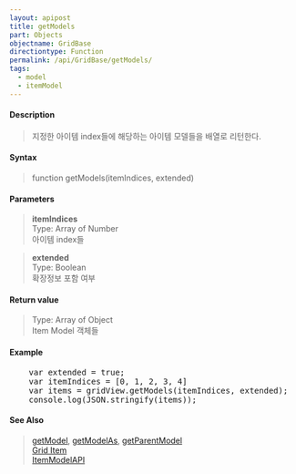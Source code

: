 ```yaml
---
layout: apipost
title: getModels
part: Objects
objectname: GridBase
directiontype: Function
permalink: /api/GridBase/getModels/
tags:
  - model
  - itemModel
---
```



#### Description

> 지정한 아이템 index들에 해당하는 아이템 모델들을 배열로 리턴한다.   

#### Syntax

> function getModels(itemIndices, extended)  

#### Parameters

> **itemIndices**  
> Type: Array of Number  
> 아이템 index들  

> **extended**  
> Type: Boolean  
> 확장정보 포함 여부  

#### Return value

> Type: Array of Object  
> Item Model 객체들  

#### Example

<pre class="prettyprint">
    var extended = true;
    var itemIndices = [0, 1, 2, 3, 4] 
    var items = gridView.getModels(itemIndices, extended);
    console.log(JSON.stringify(items));
</pre>

#### See Also
> [getModel](/api/GridBase/getModel), [getModelAs](/api/GridBase/getModelAs), [getParentModel](/api/GridBase/getParentModel)  
> [Grid Item](/api/features/Grid%20Item/)  
> [ItemModelAPI](http://demo.realgrid.com/Demo/ItemModelApi)